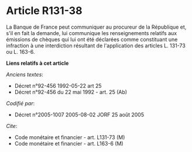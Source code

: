 # Article R131-38

La Banque de France peut communiquer au procureur de la République et, s'il en fait la demande, lui communique les
renseignements relatifs aux émissions de chèques qui lui ont été déclarées comme constituant une infraction à une
interdiction résultant de l'application des articles L. 131-73 ou L. 163-6.

**Liens relatifs à cet article**

_Anciens textes_:

  - Décret n°92-456 1992-05-22 art 25
  - Décret n°92-456 du 22 mai 1992 - art. 25 (Ab)

_Codifié par_:

  - Décret n°2005-1007 2005-08-02 JORF 25 août 2005

_Cite_:

  - Code monétaire et financier - art. L131-73 (M)
  - Code monétaire et financier - art. L163-6 (M)
